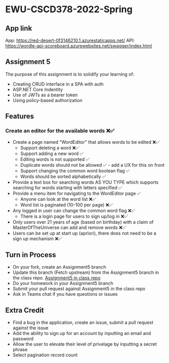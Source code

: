 # EWU-CSCD378-2022-Spring

## App link
App:
https://red-desert-0f3146210.1.azurestaticapps.net/
API:
https://wordle-api-scoreboard.azurewebsites.net/swagger/index.html

## Assignment 5

The purpose of this assignment is to solidify your learning of:

- Creating CRUD interface in a SPA with auth
- ASP.NET Core Indentity
- Use of JWTs as a bearer token
- Using policy-based authorization

## Features

### Create an editor for the available words ❌✅
  - Create a page named "WordEditor" that allows words to be edited ❌✅
    - Support deleting a word ❌✅
    - Support adding a new word ✅
    - Editing words is not supported ✅
    - Duplicate words should not be allowed ✅ - add a UX for this on front
    - Support changing the common word boolean flag ✅
    - Words should be sorted alphabetically ✅
  - Provide a text box for searching words AS YOU TYPE which supports searching for words starting with letters specified ✅
  - Provide a menu item for navigating to the WordEditor page ✅
    - Anyone can look at the word list ❌✅
    - Word list is paginated (10-100 per page) ❌✅
  - Any logged in user can change the common word flag ❌✅
    - There is a login page for users to sign up/log in ❌✅
  - Only users over 21 years of age (based on birthday) with a claim of MasterOfTheUniverse can add and remove words ❌✅
  - Users can be set up at start up (apriori), there does not need to be a sign up mechanism ❌✅

## Turn in Process

- On your fork, create an Assignment5 branch
- Update this branch (Fetch upstream) from the Assignment5 branch in the class repo. [Assignment5 in class repo](https://github.com/IntelliTect-Samples/EWU-CSCD379-2022-Spring/tree/Assignment5)
- Do your homework in your Assignment5 branch
- Submit your pull request against Assignment5 in the class repo
- Ask in Teams chat if you have questions or issues

## Extra Credit

- Find a bug in the application, create an issue, submit a pull request against the issue
- Add the ability to sign up for an account by inputting an email and password
- Allow the user to elevate their level of privelage by inputting a secret phrase
- Select pagination record count
